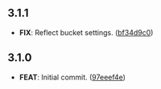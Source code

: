 ## 3.1.1

 - **FIX**: Reflect bucket settings. ([bf34d9c0](https://github.com/mathrunet/flutter_masamune/commit/bf34d9c04ce1d6f5764a190900b03faed49f6c6b))

## 3.1.0

 - **FEAT**: Initial commit. ([97eeef4e](https://github.com/mathrunet/flutter_masamune/commit/97eeef4e98474809a43ea1d2a4e1bf14102ace32))

